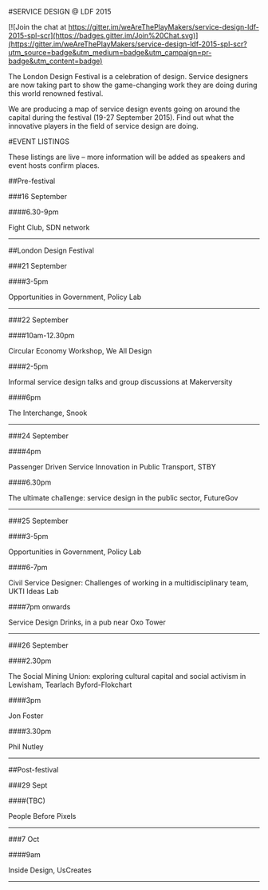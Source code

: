 #SERVICE DESIGN @ LDF 2015

[![Join the chat at https://gitter.im/weAreThePlayMakers/service-design-ldf-2015-spl-scr](https://badges.gitter.im/Join%20Chat.svg)](https://gitter.im/weAreThePlayMakers/service-design-ldf-2015-spl-scr?utm_source=badge&utm_medium=badge&utm_campaign=pr-badge&utm_content=badge)

The London Design Festival is a celebration of design. Service designers are now taking part to show the game-changing work they are doing during this world renowned festival.

We are producing a map of service design events going on around the capital during the festival (19-27 September 2015). Find out what the innovative players in the field of service design are doing.

#EVENT LISTINGS

These listings are live – more information will be added as speakers and event hosts confirm places.

##Pre-festival

###16 September 



####6.30-9pm 

Fight Club, SDN network

---

##London Design Festival

###21 September



####3-5pm

Opportunities in Government, Policy Lab

---

###22 September



####10am-12.30pm

Circular Economy Workshop, We All Design



####2-5pm

Informal service design talks and group discussions at Makerversity



####6pm

The Interchange, Snook

---

###24 September



####4pm

Passenger Driven Service Innovation in Public Transport, STBY



####6.30pm

The ultimate challenge: service design in the public sector, FutureGov

---

###25 September



####3-5pm

Opportunities in Government, Policy Lab



####6-7pm

Civil Service Designer: Challenges of working in a multidisciplinary team, UKTI Ideas Lab



####7pm onwards

Service Design Drinks, in a pub near Oxo Tower

---

###26 September



####2.30pm

The Social Mining Union: exploring cultural capital and social activism in Lewisham, Tearlach Byford-Flokchart



####3pm

Jon Foster



####3.30pm

Phil Nutley

---

##Post-festival

###29 Sept



####(TBC) 

People Before Pixels

---

###7 Oct



####9am

Inside Design, UsCreates

---